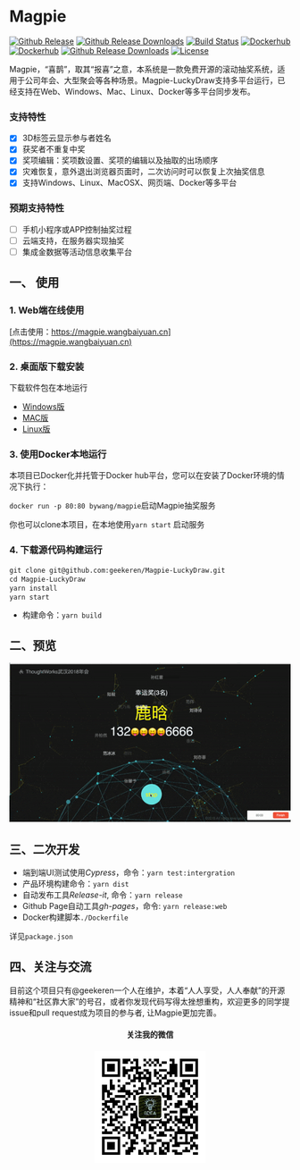 # Magpie

[![Github Release](https://img.shields.io/github/release/geekeren/Magpie-LuckyDraw.svg)](https://github.com/geekeren/Magpie-LuckyDraw/releases)
[![Github Release Downloads](https://img.shields.io/github/downloads/geekeren/Magpie-LuckyDraw/total.svg)](https://github.com/geekeren/Magpie-LuckyDraw/releases)
[![Build Status](https://dev.azure.com/wangbaiyuan/Magpie-LuckyDraw/_apis/build/status/geekeren.Magpie-LuckyDraw?branchName=master)](https://dev.azure.com/wangbaiyuan/Magpie-LuckyDraw/_build/latest?definitionId=1&branchName=master)
[![Dockerhub](https://img.shields.io/docker/automated/bywang/magpie.svg)](https://hub.docker.com/r/bywang/magpie/)
[![Dockerhub](https://img.shields.io/docker/build/bywang/magpie.svg)](https://hub.docker.com/r/bywang/magpie/)
[![Github Release Downloads](https://img.shields.io/badge/Platforms-win%7Cmac%7Clinux%7Cdocker%7Cweb-red.svg)](https://github.com/geekeren/Magpie-LuckyDraw/releases)
[![License](https://img.shields.io/github/license/geekeren/Magpie-LuckyDraw.svg)](https://github.com/geekeren/Magpie-LuckyDraw/blob/master/LICENSE)

Magpie，“喜鹊”，取其“报喜”之意，本系统是一款免费开源的滚动抽奖系统，适用于公司年会、大型聚会等各种场景。Magpie-LuckyDraw支持多平台运行，已经支持在Web、Windows、Mac、Linux、Docker等多平台同步发布。

### 支持特性

- [x] 3D标签云显示参与者姓名
- [x] 获奖者不重复中奖
- [x] 奖项编辑：奖项数设置、奖项的编辑以及抽取的出场顺序
- [x] 灾难恢复，意外退出浏览器页面时，二次访问时可以恢复上次抽奖信息
- [x] 支持Windows、Linux、MacOSX、网页端、Docker等多平台

### 预期支持特性

- [ ] 手机小程序或APP控制抽奖过程
- [ ] 云端支持，在服务器实现抽奖
- [ ] 集成金数据等活动信息收集平台

## 一、 使用

### 1. Web端在线使用

[点击使用：https://magpie.wangbaiyuan.cn](https://magpie.wangbaiyuan.cn)

### 2. 桌面版下载安装

下载软件包在本地运行
- [Windows版](https://github.com/geekeren/Magpie-LuckyDraw/releases)
- [MAC版](https://github.com/geekeren/Magpie-LuckyDraw/releases)
- [Linux版](https://github.com/geekeren/Magpie-LuckyDraw/releases)

### 3. 使用Docker本地运行

本项目已Docker化并托管于Docker hub平台，您可以在安装了Docker环境的情况下执行：

`docker run -p 80:80 bywang/magpie`启动Magpie抽奖服务

你也可以clone本项目，在本地使用`yarn start` 启动服务


### 4. 下载源代码构建运行
```
git clone git@github.com:geekeren/Magpie-LuckyDraw.git
cd Magpie-LuckyDraw
yarn install
yarn start
```
- 构建命令：`yarn build`

## 二、预览
![预览](assets/image/drawing.gif)

## 三、二次开发

- 端到端UI测试使用*Cypress*，命令：`yarn test:intergration`
- 产品环境构建命令：`yarn dist`
- 自动发布工具*Release-it*, 命令：`yarn release`
- Github Page自动工具*gh-pages*，命令: `yarn release:web`
- Docker构建脚本`./Dockerfile`

详见`package.json`

## 四、关注与交流

目前这个项目只有@geekeren一个人在维护，本着“人人享受，人人奉献”的开源精神和“社区靠大家”的号召，或者你发现代码写得太挫想重构，欢迎更多的同学提issue和pull request成为项目的参与者, 让Magpie更加完善。

<div style="text-align:center">
<h4>关注我的微信<h4>
<img src="./assets/image/mp.jpg" width="200"/> 
</div>
